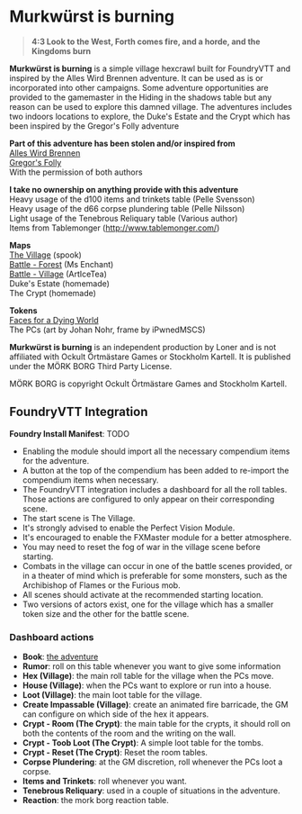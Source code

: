 # Murkwürst is burning

> **4:3 Look to the West, Forth comes fire, and a horde, and the Kingdoms burn**

**Murkwürst is burning** is a simple village hexcrawl built for FoundryVTT and inspired by the Alles Wird Brennen adventure. It can be used as is or incorporated into other campaigns. Some adventure opportunities are provided to the gamemaster in the Hiding in the shadows table but any reason can be used to explore this damned village. The adventures includes two indoors locations to explore, the Duke's Estate and the Crypt which has been inspired by the Gregor's Folly adventure


**Part of this adventure has been stolen and/or inspired from**  
[Alles Wird Brennen](https://fc85057.itch.io/alles-wird-brennen "Alles Wird Brennen")  
[Gregor's Folly](https://eyesforteeth.itch.io/gregors-folly "Gregor's Folly")  
With the permission of both authors


**I take no ownership on anything provide with this adventure**  
Heavy usage of the d100 items and trinkets table (Pelle Svensson)  
Heavy usage of the d66 corpse plundering table (Pelle Nilsson)  
Light usage of the Tenebrous Reliquary table (Various author)   
Items from Tablemonger (http://www.tablemonger.com/)  


**Maps**  
[The Village](https://inkarnate.com/explore/maps/5674250/ "The Village") (spook)  
[Battle - Forest](https://inkarnate.com/explore/maps/2179313/ "Battle - Forest") (Ms Enchant)  
[Battle - Village](https://www.reddit.com/r/dungeondraft/comments/hc9rsw/poor_urban_neighborhood_city_battlemap_20x20/ "Battle - Village") (ArtIceTea)  
Duke's Estate (homemade)  
The Crypt (homemade)  


**Tokens**  
[Faces for a Dying World](https://zordvil.itch.io/faces-for-a-dying-land-vol1 "Faces for a Dying World")  \
The PCs (art by Johan Nohr, frame by iPwnedMSCS)

**Murkwürst is burning** is an independent production by Loner and is not affiliated with Ockult Örtmästare Games or Stockholm Kartell. It is published under the MÖRK BORG Third Party License.

MÖRK BORG is copyright Ockult Örtmästare Games and Stockholm Kartell. 

## FoundryVTT Integration

**Foundry Install Manifest**: TODO

- Enabling the module should import all the necessary compendium items for the adventure. 
- A button at the top of the compendium has been added to re-import the compendium items when necessary. 
- The FoundryVTT integration includes a dashboard for all the roll tables. Those actions are configured to only appear on their corresponding scene. 
- The start scene is The Village.
- It's strongly advised to enable the Perfect Vision Module.
- It's encouraged to enable the FXMaster module for a better atmosphere.
- You may need to reset the fog of war in the village scene before starting.
- Combats in the village can occur in one of the battle scenes provided, or in a theater of mind which is preferable for some monsters, such as the Archibishop of Flames or the Furious mob.
- All scenes should activate at the recommended starting location.
- Two versions of actors exist, one for the village which has a smaller token size and the other for the battle scene.

### Dashboard actions
- **Book**: [the adventure](https://docs.google.com/document/d/1ZrCVtzWBW3m2QPJsaRT4zxqjHz2fMZMPNiIv6WJz5r4 "the adventure")
- **Rumor**: roll on this table whenever you want to give some information
- **Hex (Village)**: the main roll table for the village when the PCs move.
- **House (Village)**: when the PCs want to explore or run into a house.
- **Loot (Village)**: the main loot table for the village.
- **Create Impassable (Village)**: create an animated fire barricade, the GM can configure on which side of the hex it appears.
- **Crypt - Room (The Crypt)**: the main table for the crypts, it should roll on both the contents of the room and the writing on the wall.
- **Crypt - Toob Loot (The Crypt)**: A simple loot table for the tombs.
- **Crypt - Reset (The Crypt)**: Reset the room tables.
- **Corpse Plundering**: at the GM discretion, roll whenever the PCs loot a corpse.
- **Items and Trinkets**: roll whenever you want.
- **Tenebrous Reliquary**: used in a couple of situations in the adventure.
- **Reaction**: the mork borg reaction table.

